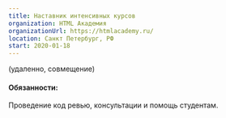 ```yaml
---
title: Наставник интенсивных курсов 
organization: HTML Академия 
organizationUrl: https://htmlacademy.ru/
location: Санкт Петербург, РФ 
start: 2020-01-18
---
```


(удаленно, совмещение)
#### Обязанности:

Проведение код ревью, консультации и помощь студентам.

